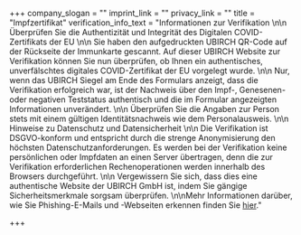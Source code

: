 +++
company_slogan = ""
imprint_link = ""
privacy_link = ""
title = "Impfzertifikat"
verification_info_text = "Informationen zur Verifikation \n\n Überprüfen Sie die Authentizität und Integrität des Digitalen COVID-Zertifikats der EU \n\n Sie haben den aufgedruckten UBIRCH QR-Code auf der Rückseite der Immunkarte gescannt. Auf dieser UBIRCH Website zur Verifikation können Sie nun überprüfen, ob Ihnen ein authentisches, unverfälschtes digitales COVID-Zertifikat der EU vorgelegt wurde. \n\n Nur, wenn das UBIRCH Siegel am Ende des Formulars anzeigt, dass die Verifikation erfolgreich war, ist der Nachweis über den Impf-, Genesenen- oder negativen Teststatus authentisch und die im Formular angezeigten Informationen unverändert. \n\n  Überprüfen Sie die Angaben zur Person stets mit einem gültigen Identitätsnachweis wie dem Personalausweis. \n\n Hinweise zu Datenschutz und Datensicherheit \n\n  Die Verifikation ist DSGVO-konform und entspricht durch die strenge Anonymisierung den höchsten Datenschutzanforderungen. Es werden bei der Verifikation keine persönlichen oder Impfdaten an einen Server übertragen, denn die zur Verifikation erforderlichen Rechenoperationen werden innerhalb des Browsers durchgeführt. \n\n Vergewissern Sie sich, dass dies eine authentische Website der UBIRCH GmbH ist, indem Sie gängige Sicherheitsmerkmale sorgsam überprüfen. \n\nMehr Informationen darüber, wie Sie Phishing-E-Mails und -Webseiten erkennen finden Sie [hier](https://www.bsi.bund.de/DE/Themen/Verbraucherinnen-und-Verbraucher/Cyber-Sicherheitslage/Methoden-der-Cyber-Kriminalitaet/Spam-Phishing-Co/Passwortdiebstahl-durch-Phishing/Wie-erkenne-ich-Phishing-in-E-Mails-und-auf-Webseiten/wie-erkenne-ich-phishing-in-e-mails-und-auf-webseiten_node.html)."

+++
